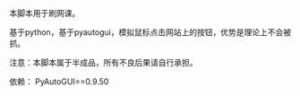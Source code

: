 本脚本用于刷网课。

基于python，基于pyautogui，模拟鼠标点击网站上的按钮，优势是理论上不会被抓。

注意：本脚本属于半成品，所有不良后果请自行承担。

依赖：
PyAutoGUI==0.9.50
